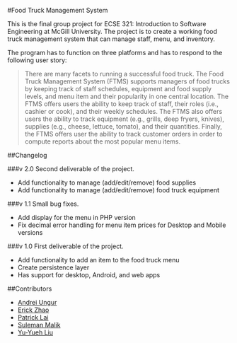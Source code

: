#Food Truck Management System

This is the final group project for ECSE 321: Introduction to Software Engineering at McGill University. The project is to create a working food truck management system that can manage staff, menu, and inventory.

The program has to function on three platforms and has to respond to the following user story:

>There are many facets to running a successful food truck. The Food Truck Management System (FTMS) supports managers of food trucks by keeping track of staff schedules, equipment and food supply levels, and menu item and their popularity in one central location. The FTMS offers users the ability to keep track of staff, their roles (i.e., cashier or cook), and their weekly schedules. The FTMS also offers users the ability to track equipment (e.g., grills, deep fryers, knives), supplies (e.g., cheese, lettuce, tomato), and their quantities. Finally, the FTMS offers user the ability to track customer orders in order to compute reports about the most popular menu items.


##Changelog

###v 2.0
Second deliverable of the project.

- Add functionality to manage (add/edit/remove) food supplies
- Add functionality to manage (add/edit/remove) food truck equipment

###v 1.1
Small bug fixes.

- Add display for the menu in PHP version
- Fix decimal error handling for menu item prices for Desktop and Mobile versions

###v 1.0
First deliverable of the project.

- Add functionality to add an item to the food truck menu
- Create persistence layer
- Has support for desktop, Android, and web apps

##Contributors

- [Andrei Ungur](https://github.com/AndreiUngur)
- [Erick Zhao](https://github.com/erickzhao)
- [Patrick Lai](https://github.com/patlai)
- [Suleman Malik](https://github.com/smalik360)
- [Yu-Yueh Liu](https://github.com/UAce)

